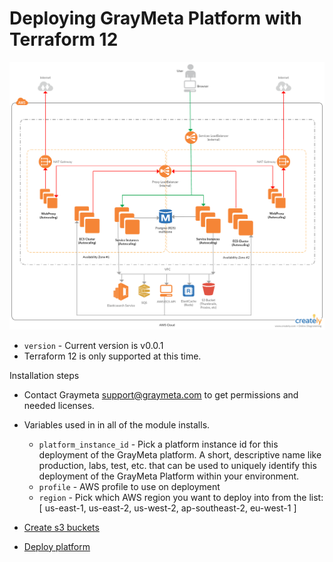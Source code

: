 # Deploying GrayMeta Platform with Terraform 12

![Graymeta Terraform Enterprise](images/Graymeta_Terraform_Enterprise.png)

* `version` - Current version is v0.0.1
* Terraform 12 is only supported at this time.



Installation steps
* Contact Graymeta support@graymeta.com to get permissions and needed licenses.
* Variables used in in all of the module installs.
  * `platform_instance_id` - Pick a platform instance id for this deployment of the GrayMeta platform. A short, descriptive name like production, labs, test, etc. that can be used to uniquely identify this deployment of the GrayMeta Platform within your environment.
  * `profile` - AWS profile to use on deployment
  * `region` - Pick which AWS region you want to deploy into from the list: [ us-east-1, us-east-2, us-west-2, ap-southeast-2, eu-west-1 ]

* [Create s3 buckets](./docs/Readme-buckets.md)
* [Deploy platform](./docs/Readme-platform.md)


